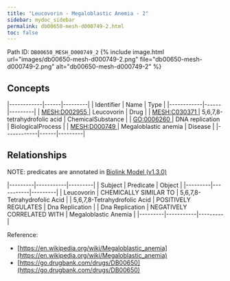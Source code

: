 ```yaml
---
title: "Leucovorin - Megaloblastic Anemia - 2"
sidebar: mydoc_sidebar
permalink: db00650-mesh-d000749-2.html
toc: false 
---
```



Path ID: `DB00650_MESH_D000749_2`
{% include image.html url="images/db00650-mesh-d000749-2.png" file="db00650-mesh-d000749-2.png" alt="db00650-mesh-d000749-2" %}

## Concepts

|------------|------|---------|
| Identifier | Name | Type    |
|------------|------|---------|
| <a href="https://identifiers.org/MESH:D002955">MESH:D002955 </a> | Leucovorin | Drug |
| <a href="https://identifiers.org/MESH:C030371">MESH:C030371 </a> | 5,6,7,8-tetrahydrofolic acid | ChemicalSubstance |
| <a href="https://identifiers.org/GO:0006260">GO:0006260 </a> | DNA replication | BiologicalProcess |
| <a href="https://identifiers.org/MESH:D000749">MESH:D000749 </a> | Megaloblastic anemia | Disease |
|------------|------|---------|

## Relationships


NOTE: predicates are annotated in <a href="https://github.com/biolink/biolink-model/releases/tag/v1.3.0">Biolink Model (v1.3.0)</a>

|---------|-----------|---------|
| Subject | Predicate | Object  |
|---------|-----------|---------|
| Leucovorin | CHEMICALLY SIMILAR TO | 5,6,7,8-Tetrahydrofolic Acid |
| 5,6,7,8-Tetrahydrofolic Acid | POSITIVELY REGULATES | Dna Replication |
| Dna Replication | NEGATIVELY CORRELATED WITH | Megaloblastic Anemia |
|---------|-----------|---------|

Reference: 
  - [https://en.wikipedia.org/wiki/Megaloblastic_anemia](https://en.wikipedia.org/wiki/Megaloblastic_anemia)
  - [https://go.drugbank.com/drugs/DB00650](https://go.drugbank.com/drugs/DB00650)
